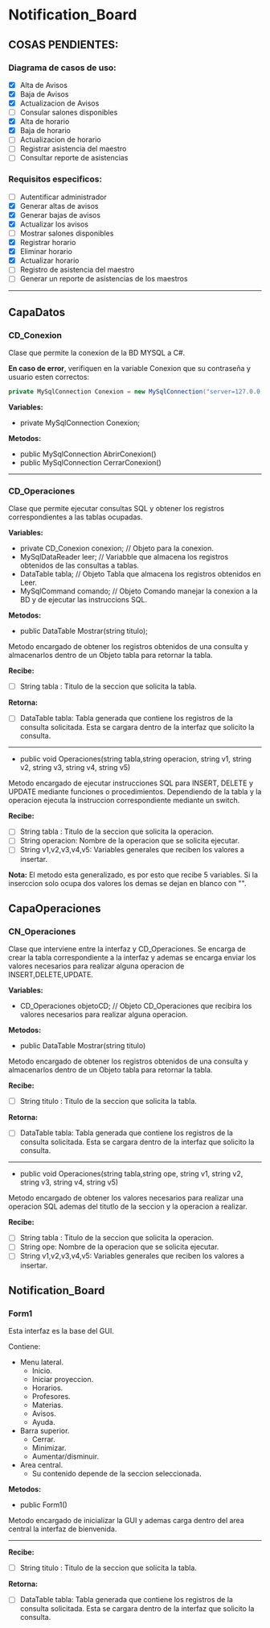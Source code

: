 # Notification_Board
## COSAS PENDIENTES:

### Diagrama de casos de uso:
- [x] Alta de Avisos
- [x] Baja de Avisos
- [x] Actualizacion de Avisos
- [ ] Consular salones disponibles
- [x] Alta de horario
- [x] Baja de horario
- [ ] Actualizacion de horario
- [ ] Registrar asistencia del maestro
- [ ] Consultar reporte de asistencias

### Requisitos especificos:
- [ ] Autentificar administrador
- [x] Generar altas de avisos
- [x] Generar bajas de avisos
- [x] Actualizar los avisos
- [ ] Mostrar salones disponibles
- [x] Registrar horario
- [x] Eliminar horario
- [x] Actualizar horario
- [ ] Registro de asistencia del maestro
- [ ] Generar un reporte de asistencias de los maestros

---
## CapaDatos
### CD_Conexion
Clase que permite la conexion de la BD MYSQL a C#.

**En caso de error**, verifiquen en la variable Conexion que su contraseña y usuario esten correctos:
```csharp
private MySqlConnection Conexion = new MySqlConnection("server=127.0.0.1; database=escuela; Uid=root; pwd=root;");
```
**Variables:**

- private MySqlConnection Conexion;

**Metodos:**

- public MySqlConnection AbrirConexion()
- public MySqlConnection CerrarConexion()

---

### CD_Operaciones
Clase que permite ejecutar consultas SQL y obtener los registros correspondientes a las tablas ocupadas.

**Variables:** 

- private CD_Conexion conexion; // Objeto para la conexion.
- MySqlDataReader leer; // Variabble que almacena los registros obtenidos de las consultas a tablas.
- DataTable tabla; // Objeto Tabla que almacena los registros obtenidos en Leer.
- MySqlCommand comando; // Objeto Comando manejar la conexion a la BD y de ejecutar las instruccions SQL.

**Metodos:**

- public DataTable Mostrar(string titulo);

Metodo encargado de obtener los registros obtenidos de una consulta y almacenarlos dentro de un Objeto tabla para retornar la tabla.

__Recibe:__

- [ ] String tabla : Titulo de la seccion que solicita la tabla.

__Retorna:__

- [ ] DataTable tabla: Tabla generada que contiene los registros de la consulta solicitada. Esta se cargara dentro de la interfaz que solicito la consulta.

---

- public void Operaciones(string tabla,string operacion, string v1, string v2, string v3, string v4, string v5)

Metodo encargado de ejecutar instrucciones SQL para INSERT, DELETE y UPDATE
mediante funciones o procedimientos.
Dependiendo de la tabla y la operacion ejecuta la instruccion correspondiente mediante un switch.

__Recibe:__

- [ ] String tabla : Titulo de la seccion que solicita la operacion.
- [ ] String operacion: Nombre de la operacion que se solicita ejecutar.
- [ ] String v1,v2,v3,v4,v5: Variables generales que reciben los valores a insertar.

**Nota:**
El metodo esta generalizado, es por esto que recibe 5 variables.
Si la inserccion solo ocupa dos valores los demas se dejan en blanco con "".

## CapaOperaciones
### CN_Operaciones
Clase que interviene entre la interfaz y CD_Operaciones. Se encarga de crear la tabla correspondiente a la interfaz y ademas se encarga enviar los valores necesarios para realizar alguna operacion de INSERT,DELETE,UPDATE.

**Variables:**

- CD_Operaciones objetoCD; // Objeto CD_Operaciones que recibira los valores necesarios para realizar alguna operacion.

**Metodos:**

- public DataTable Mostrar(string titulo)

Metodo encargado de obtener los registros obtenidos de una consulta y almacenarlos dentro de un Objeto tabla para retornar la tabla.

__Recibe:__

- [ ] String titulo : Titulo de la seccion que solicita la tabla.

__Retorna:__

- [ ] DataTable tabla: Tabla generada que contiene los registros de la consulta solicitada. Esta se cargara dentro de la interfaz que solicito la consulta.

---

- public void Operaciones(string tabla,string ope, string v1, string v2, string v3, string v4, string v5)

Metodo encargado de obtener los valores necesarios para realizar una operacion SQL ademas del titutlo de la seccion y la operacion a realizar.

__Recibe:__

- [ ] String tabla : Titulo de la seccion que solicita la operacion.
- [ ] String ope: Nombre de la operacion que se solicita ejecutar.
- [ ] String v1,v2,v3,v4,v5: Variables generales que reciben los valores a insertar.

## Notification_Board
### Form1
Esta interfaz es la base del GUI.

Contiene:
- Menu lateral.
  - Inicio.
  - Iniciar proyeccion.
  - Horarios.
  - Profesores.
  - Materias.
  - Avisos.
  - Ayuda.
- Barra superior.
  - Cerrar.
  - Minimizar.
  - Aumentar/disminuir.
- Area central.
  - Su contenido depende de la seccion seleccionada.

**Metodos:**

- public Form1()

Metodo encargado de inicializar la GUI y ademas carga dentro del area central la interfaz de bienvenida.

---


__Recibe:__

- [ ] String titulo : Titulo de la seccion que solicita la tabla.

__Retorna:__

- [ ] DataTable tabla: Tabla generada que contiene los registros de la consulta solicitada. Esta se cargara dentro de la interfaz que solicito la consulta.
 
